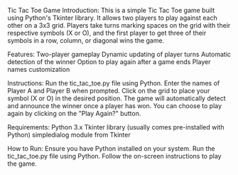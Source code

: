 Tic Tac Toe Game
Introduction:
This is a simple Tic Tac Toe game built using Python's Tkinter library. It allows two players to play against each other on a 3x3 grid. Players take turns marking spaces on the grid with their respective symbols (X or O), and the first player to get three of their symbols in a row, column, or diagonal wins the game.

Features:
Two-player gameplay
Dynamic updating of player turns
Automatic detection of the winner
Option to play again after a game ends
Player names customization

Instructions:
Run the tic_tac_toe.py file using Python.
Enter the names of Player A and Player B when prompted.
Click on the grid to place your symbol (X or O) in the desired position.
The game will automatically detect and announce the winner once a player has won.
You can choose to play again by clicking on the "Play Again?" button.

Requirements:
Python 3.x
Tkinter library (usually comes pre-installed with Python)
simpledialog module from Tkinter

How to Run:
Ensure you have Python installed on your system.
Run the tic_tac_toe.py file using Python.
Follow the on-screen instructions to play the game.
